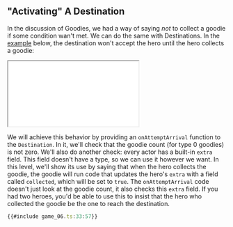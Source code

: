 ## "Activating" A Destination

In the discussion of Goodies, we had a way of saying *not* to collect a goodie
if some condition wan't met.  We can do the same with Destinations.  In the
[example](game_06.ts) below, the destination won't accept the hero until the
hero collects a goodie:

<iframe src="game_06.iframe.html"></iframe>

We will achieve this behavior by providing an `onAttemptArrival` function to the
`Destination`.  In it, we'll check that the goodie count (for type 0 goodies) is
not zero.  We'll also do another check: every actor has a built-in `extra`
field.  This field doesn't have a type, so we can use it however we want.  In
this level, we'll show its use by saying that when the hero collects the goodie,
the goodie will run code that updates the hero's `extra` with a field called
`collected`, which will be set to `true`.  The `onAttemptArrival` code doesn't
just look at the goodie count, it also checks this `extra` field.  If you had
two heroes, you'd be able to use this to insist that the hero who collected the
goodie be the one to reach the destination.

```typescript
{{#include game_06.ts:33:57}}
```
